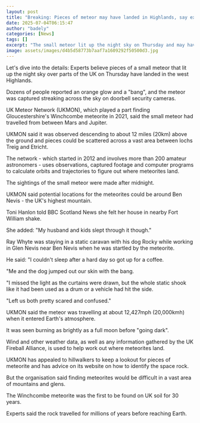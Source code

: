 ```yaml
---
layout: post
title: "Breaking: Pieces of meteor may have landed in Highlands, say experts"
date: 2025-07-04T06:15:47
author: "badely"
categories: [News]
tags: []
excerpt: "The small meteor lit up the night sky on Thursday and may have landed as meteorites across a vast area."
image: assets/images/d4b5d58773b7aaf7a1609292f50500d3.jpg
---
```


Let's dive into the details: Experts believe pieces of a small meteor that lit up the night sky over parts of the UK on Thursday have landed in the west Highlands.

Dozens of people reported an orange glow and a "bang", and the meteor was captured streaking across the sky on doorbell security cameras.

UK Meteor Network (UKMON), which played a part finding Gloucestershire's Winchcombe meteorite in 2021, said the small meteor had travelled from between Mars and Jupiter.

UKMON said it was observed descending to about 12 miles (20km) above the ground and pieces could be scattered across a vast area between lochs Treig and Etricht.

The network - which started in 2012 and involves more than 200 amateur astronomers - uses observations, captured footage and computer programs to calculate orbits and trajectories to figure out where meteorites land.

The sightings of the small meteor were made after midnight.

UKMON said potential locations for the meteorites could be around Ben Nevis - the UK's highest mountain.

Toni Hanlon told BBC Scotland News she felt her house in nearby Fort William shake. 

She added: "My husband and kids slept through it though."

Ray Whyte was staying in a static caravan with his dog Rocky while working in Glen Nevis near Ben Nevis when he was startled by the meteorite.

He said: "I couldn't sleep after a hard day so got up for a coffee.

"Me and the dog jumped out our skin with the bang.

"I missed the light as the curtains were drawn, but the whole static shook like it had been used as a drum or a vehicle had hit the side.

"Left us both pretty scared and confused."

UKMON said the meteor was travelling at about 12,427mph (20,000kmh) when it entered Earth's atmosphere.

It was seen burning as brightly as a full moon before "going dark".

Wind and other weather data, as well as any information gathered by the UK Fireball Alliance, is used to help work out where meteorites land.

UKMON has appealed to hillwalkers to keep a lookout for pieces of meteorite and has advice on its website on how to identify the space rock.

But the organisation said finding meteorites would be difficult in a vast area of mountains and glens.

The Winchcombe meteorite was the first to be found on UK soil for 30 years.

Experts said the rock travelled for millions of years before reaching Earth.

